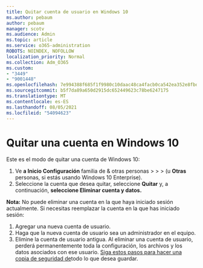```yaml
---
title: Quitar cuenta de usuario en Windows 10
ms.author: pebaum
author: pebaum
manager: scotv
ms.audience: Admin
ms.topic: article
ms.service: o365-administration
ROBOTS: NOINDEX, NOFOLLOW
localization_priority: Normal
ms.collection: Adm_O365
ms.custom:
- "3449"
- "9001448"
ms.openlocfilehash: 7e994388f685f1f9980c10daac48ca4facb0ca542ea352e8fbd31bf451cff305
ms.sourcegitcommit: b5f7da89a650d2915dc652449623c78be6247175
ms.translationtype: MT
ms.contentlocale: es-ES
ms.lasthandoff: 08/05/2021
ms.locfileid: "54094623"
---
```

# <a name="remove-an-account-in-windows-10"></a>Quitar una cuenta en Windows 10

Este es el modo de quitar una cuenta de Windows 10:

1. Ve **a Inicio Configuración** familia de & otras personas  >    >    >   (u **Otras** personas, si estás usando Windows 10 Enterprise).
2. Seleccione la cuenta que desea quitar, seleccione **Quitar** y, a continuación, **seleccione Eliminar cuenta y datos.**
 
**Nota:** No puede eliminar una cuenta en la que haya iniciado sesión actualmente.  Si necesitas reemplazar la cuenta en la que has iniciado sesión:

1. Agregar una nueva cuenta de usuario.
2. Haga que la nueva cuenta de usuario sea un administrador en el equipo.
3. Elimine la cuenta de usuario antigua. Al eliminar una cuenta de usuario, perderá permanentemente toda la configuración, los archivos y los datos asociados con ese usuario. [Siga estos pasos para hacer una copia de seguridad de](https://support.microsoft.com/help/4027408/windows-10-backup-and-restore)todo lo que desea guardar.